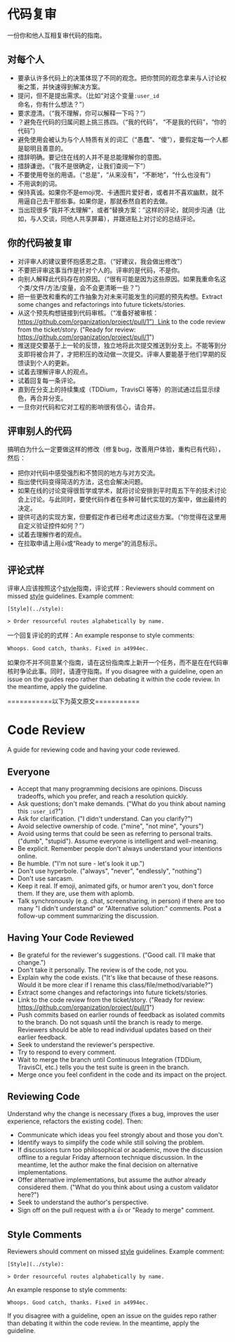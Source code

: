# 代码复审

一份你和他人互相复审代码的指南。



## 对每个人

- 要承认许多代码上的决策体现了不同的观念。把你赞同的观念拿来与人讨论权衡之策，并快速得到解决方案。
- 提问，但不是提出需求。（比如“对这个变量`:user_id`命名，你有什么想法？”）
- 要求澄清。（“我不理解，你可以解释一下吗？”）
- ？避免在代码的归属问题上挑三拣四。（“我的代码”， “不是我的代码”，“你的代码”）
- 避免使用会被认为与个人特质有关的词汇（“愚蠢”、“傻”），要假定每一个人都是聪明且善意的。
- 措辞明确。要记住在线的人并不是总能理解你的意图。
- 措辞谦逊。（“我不是很确定，让我们查阅一下”）
- 不要使用夸张的用语。（“总是”，“从来没有”，“不断地”，“什么也没有”）
- 不用讽刺的词。
- 保持真诚。如果你不是emoji党、卡通图片爱好者，或者并不喜欢幽默，就不用逼自己去干那些事。如果你是，那就泰然自若的去做。
- 当出现很多“我并不太理解”，或者“替换方案：”这样的评论，就同步沟通（比如，与人交谈，同他人共享屏幕），并跟进贴上对讨论的总结评论。



## 你的代码被复审

- 对评审人的建议要怀抱感恩之意。（“好建议，我会做出修改”）
- 不要把评审这事当作是针对个人的。评审的是代码，不是你。
- 向别人解释此代码存在的原因。（“很有可能是因为这些原因。如果我重命名这个类/文件/方法/变量，会不会更清晰一些？”）
- 把一些更改和重构的工作抽象为对未来可能发生的问题的预先构想。Extract some changes and refactorings into future tickets/stories.
- 从这个预先构想链接到代码审核。（“准备好被审核：https://github.com/organization/project/pull/1”）Link to the code review from the ticket/story. ("Ready for review:
  https://github.com/organization/project/pull/1")
- 推送提交要基于上一轮的反馈，独立地将此次提交推送到分支上。不能等到分支即将被合并了，才把积压的改动做一次提交。评审人要能基于他们早期的反馈读到个人的更新。
- 试着去理解评审人的观点。
- 试着回复每一条评论。
- 直到在分支上的持续集成（TDDium，TravisCI 等等）的测试通过后显示绿色，再合并分支。
- 一旦你对代码和它对工程的影响很有信心，请合并。



## 评审别人的代码

搞明白为什么一定要做这样的修改（修复bug，改善用户体验，重构已有代码），然后：

- 把你对代码中感受强烈和不赞同的地方与对方交流。
- 指出使代码变得简洁的方法，这也会解决问题。
- 如果在线的讨论变得很哲学或学术，就将讨论安排到平时周五下午的技术讨论会上讨论。与此同时，要使代码作者在多种可替代实现的方案中，做出最终的决定。
- 提供可选的实现方案，但要假定作者已经考虑过这些方案。（“你觉得在这里用自定义验证控件如何？”）
- 试着去理解作者的观点。
- 在拉取申请上用:thumbsup:或“Ready to merge”的消息标示。



## 评论式样

评审人应该按照这个[style](../style)指南，评论式样：Reviewers should comment on missed [style](../style)
guidelines. Example comment:

```
[Style](../style):
```

```
> Order resourceful routes alphabetically by name.
```

一个回复评论的的式样：An example response to style comments:

```
Whoops. Good catch, thanks. Fixed in a4994ec.
```

如果你不并不同意某个指南，请在这份指南库上新开一个任务，而不是在在代码审核时争论此事。同时，请遵守指南。If you disagree with a guideline, open an issue on the guides repo rather than
debating it within the code review. In the meantime, apply the guideline.





===========以下为英文原文===========


Code Review
===========

A guide for reviewing code and having your code reviewed.


Everyone
--------

* Accept that many programming decisions are opinions. Discuss tradeoffs, which
  you prefer, and reach a resolution quickly.
* Ask questions; don't make demands. ("What do you think about naming this
  `:user_id`?")
* Ask for clarification. ("I didn't understand. Can you clarify?")
* Avoid selective ownership of code. ("mine", "not mine", "yours")
* Avoid using terms that could be seen as referring to personal traits. ("dumb",
  "stupid"). Assume everyone is intelligent and well-meaning.
* Be explicit. Remember people don't always understand your intentions online.
* Be humble. ("I'm not sure - let's look it up.")
* Don't use hyperbole. ("always", "never", "endlessly", "nothing")
* Don't use sarcasm.
* Keep it real. If emoji, animated gifs, or humor aren't you, don't force them.
  If they are, use them with aplomb.
* Talk synchronously (e.g. chat, screensharing, in person) if there are too many 
  "I didn't understand" or "Alternative solution:" comments. Post a follow-up 
  comment summarizing the discussion.



Having Your Code Reviewed
-------------------------

* Be grateful for the reviewer's suggestions. ("Good call. I'll make that
  change.")
* Don't take it personally. The review is of the code, not you.
* Explain why the code exists. ("It's like that because of these reasons. Would
  it be more clear if I rename this class/file/method/variable?")
* Extract some changes and refactorings into future tickets/stories.
* Link to the code review from the ticket/story. ("Ready for review:
  https://github.com/organization/project/pull/1")
* Push commits based on earlier rounds of feedback as isolated commits to the
  branch. Do not squash until the branch is ready to merge. Reviewers should be
  able to read individual updates based on their earlier feedback.
* Seek to understand the reviewer's perspective.
* Try to respond to every comment.
* Wait to merge the branch until Continuous Integration (TDDium, TravisCI, etc.)
  tells you the test suite is green in the branch.
* Merge once you feel confident in the code and its impact on the project.



Reviewing Code
--------------

Understand why the change is necessary (fixes a bug, improves the user
experience, refactors the existing code). Then:

* Communicate which ideas you feel strongly about and those you don't.
* Identify ways to simplify the code while still solving the problem.
* If discussions turn too philosophical or academic, move the discussion offline
  to a regular Friday afternoon technique discussion. In the meantime, let the
  author make the final decision on alternative implementations.
* Offer alternative implementations, but assume the author already considered
  them. ("What do you think about using a custom validator here?")
* Seek to understand the author's perspective.
* Sign off on the pull request with a :thumbsup: or "Ready to merge" comment.



Style Comments
--------------

Reviewers should comment on missed [style](../style)
guidelines. Example comment:

    [Style](../style):

    > Order resourceful routes alphabetically by name.

An example response to style comments:

    Whoops. Good catch, thanks. Fixed in a4994ec.

If you disagree with a guideline, open an issue on the guides repo rather than
debating it within the code review. In the meantime, apply the guideline.
